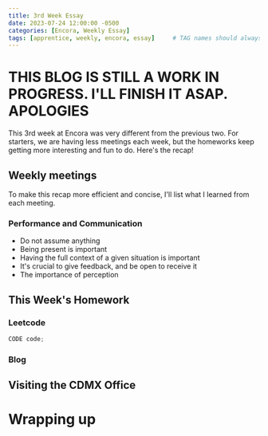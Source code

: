 ```yaml
---
title: 3rd Week Essay
date: 2023-07-24 12:00:00 -0500
categories: [Encora, Weekly Essay]
tags: [apprentice, weekly, encora, essay]     # TAG names should always be lowercase
---
```


# THIS BLOG IS STILL A WORK IN PROGRESS. I'LL FINISH IT ASAP. APOLOGIES

This 3rd week at Encora was very different from the previous two. For starters, we are having less meetings each week, but the homeworks keep getting more interesting and fun to do. Here's the recap!

## Weekly meetings
To make this recap more efficient and concise, I'll list what I learned from each meeting.
### Performance and Communication
* Do not assume anything
* Being present is important
* Having the full context of a given situation is important
* It's crucial to give feedback, and be open to receive it
* The importance of perception

### 


## This Week's Homework

### Leetcode
```java
CODE code;
```
### Blog

## Visiting the CDMX Office

# Wrapping up
